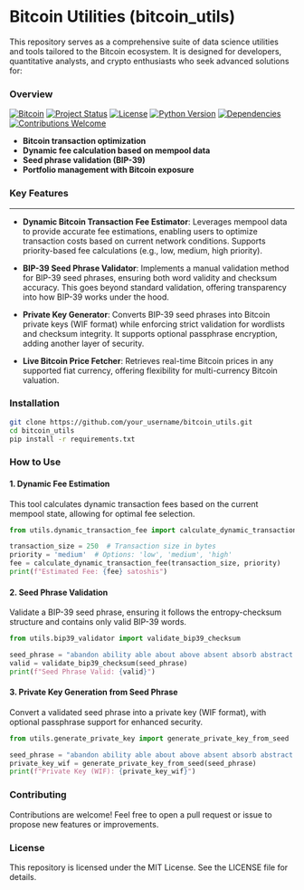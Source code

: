 # **Bitcoin Utilities (bitcoin_utils)**
This repository serves as a comprehensive suite of data science utilities and tools tailored to the Bitcoin ecosystem. It is designed for developers, quantitative analysts, and crypto enthusiasts who seek advanced solutions for:

### **Overview**
[![Bitcoin](https://img.shields.io/badge/Bitcoin-BTC-yellow.svg?logo=bitcoin)](https://bitcoin.org)
[![Project Status](https://img.shields.io/badge/Project%20Status-In%20Progress-green)](https://github.com/ashrithssreddy/bitcoin_utils)
[![License](https://img.shields.io/badge/License-MIT-blue.svg)](https://opensource.org/licenses/MIT)
[![Python Version](https://img.shields.io/badge/Python-3.7%2B-blue)](https://www.python.org/downloads/)
[![Dependencies](https://img.shields.io/badge/dependencies-up%20to%20date-brightgreen)](https://github.com/ashrithssreddy/bitcoin_utils)
[![Contributions Welcome](https://img.shields.io/badge/contributions-welcome-brightgreen.svg?style=flat)](https://github.com/ashrithssreddy/bitcoin_utils)

- **Bitcoin transaction optimization**
- **Dynamic fee calculation based on mempool data**
- **Seed phrase validation (BIP-39)**
- **Portfolio management with Bitcoin exposure**

### **Key Features**
---

- **Dynamic Bitcoin Transaction Fee Estimator**:
  Leverages mempool data to provide accurate fee estimations, enabling users to optimize transaction costs based on current network conditions. Supports priority-based fee calculations (e.g., low, medium, high priority).

- **BIP-39 Seed Phrase Validator**:
  Implements a manual validation method for BIP-39 seed phrases, ensuring both word validity and checksum accuracy. This goes beyond standard validation, offering transparency into how BIP-39 works under the hood.

- **Private Key Generator**:
  Converts BIP-39 seed phrases into Bitcoin private keys (WIF format) while enforcing strict validation for wordlists and checksum integrity. It supports optional passphrase encryption, adding another layer of security.

- **Live Bitcoin Price Fetcher**:
  Retrieves real-time Bitcoin prices in any supported fiat currency, offering flexibility for multi-currency Bitcoin valuation.

### **Installation**

```bash
git clone https://github.com/your_username/bitcoin_utils.git
cd bitcoin_utils
pip install -r requirements.txt
```

### **How to Use**

#### 1. **Dynamic Fee Estimation**

This tool calculates dynamic transaction fees based on the current mempool state, allowing for optimal fee selection.

```python
from utils.dynamic_transaction_fee import calculate_dynamic_transaction_fee

transaction_size = 250  # Transaction size in bytes
priority = 'medium'  # Options: 'low', 'medium', 'high'
fee = calculate_dynamic_transaction_fee(transaction_size, priority)
print(f"Estimated Fee: {fee} satoshis")
```

#### 2. **Seed Phrase Validation**

Validate a BIP-39 seed phrase, ensuring it follows the entropy-checksum structure and contains only valid BIP-39 words.

```python
from utils.bip39_validator import validate_bip39_checksum

seed_phrase = "abandon ability able about above absent absorb abstract absurd abuse access accident"
valid = validate_bip39_checksum(seed_phrase)
print(f"Seed Phrase Valid: {valid}")
```

#### 3. **Private Key Generation from Seed Phrase**

Convert a validated seed phrase into a private key (WIF format), with optional passphrase support for enhanced security.

```python
from utils.generate_private_key import generate_private_key_from_seed

seed_phrase = "abandon ability able about above absent absorb abstract absurd abuse access accident"
private_key_wif = generate_private_key_from_seed(seed_phrase)
print(f"Private Key (WIF): {private_key_wif}")
```

### **Contributing**

Contributions are welcome! Feel free to open a pull request or issue to propose new features or improvements.

### **License**

This repository is licensed under the MIT License. See the LICENSE file for details.
